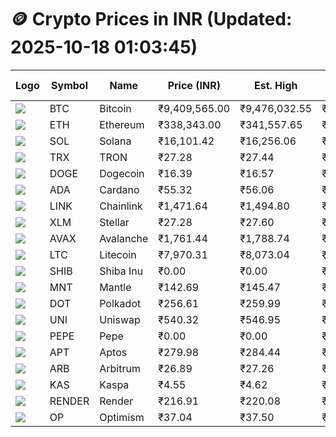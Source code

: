 # 🪙 Crypto Prices in INR (Updated: 2025-10-18 01:03:45)

| Logo | Symbol | Name       | Price (INR) | Est. High | Est. Low | Gross Profit | Fees | Net Profit | ROI % |
|------|--------|------------|-------------|-----------|----------|---------------|------|-------------|--------|
| ![](https://coin-images.coingecko.com/coins/images/1/large/bitcoin.png?1696501400) | BTC    | Bitcoin    | ₹9,409,565.00 | ₹9,476,032.55 | ₹9,343,097.45 | ₹1,422.82 | ₹200.00 | ₹1,222.82 | 1.22% |
| ![](https://coin-images.coingecko.com/coins/images/279/large/ethereum.png?1696501628) | ETH    | Ethereum   | ₹338,343.00 | ₹341,557.65 | ₹335,128.35 | ₹1,918.46 | ₹200.00 | ₹1,718.46 | 1.72% |
| ![](https://coin-images.coingecko.com/coins/images/4128/large/solana.png?1718769756) | SOL    | Solana     | ₹16,101.42 | ₹16,256.06 | ₹15,946.78 | ₹1,939.41 | ₹200.00 | ₹1,739.41 | 1.74% |
| ![](https://coin-images.coingecko.com/coins/images/1094/large/tron-logo.png?1696502193) | TRX    | TRON       | ₹27.28 | ₹27.44 | ₹27.12 | ₹1,183.65 | ₹200.00 | ₹983.65 | 0.98% |
| ![](https://coin-images.coingecko.com/coins/images/5/large/dogecoin.png?1696501409) | DOGE   | Dogecoin   | ₹16.39 | ₹16.57 | ₹16.21 | ₹2,239.57 | ₹200.00 | ₹2,039.57 | 2.04% |
| ![](https://coin-images.coingecko.com/coins/images/975/large/cardano.png?1696502090) | ADA    | Cardano    | ₹55.32 | ₹56.06 | ₹54.58 | ₹2,715.33 | ₹200.00 | ₹2,515.33 | 2.52% |
| ![](https://coin-images.coingecko.com/coins/images/877/large/Chainlink_Logo_500.png?1760023405) | LINK   | Chainlink  | ₹1,471.64 | ₹1,494.80 | ₹1,448.48 | ₹3,198.05 | ₹200.00 | ₹2,998.05 | 3.00% |
| ![](https://coin-images.coingecko.com/coins/images/100/large/fmpFRHHQ_400x400.jpg?1735231350) | XLM    | Stellar    | ₹27.28 | ₹27.60 | ₹26.96 | ₹2,381.39 | ₹200.00 | ₹2,181.39 | 2.18% |
| ![](https://coin-images.coingecko.com/coins/images/12559/large/Avalanche_Circle_RedWhite_Trans.png?1696512369) | AVAX   | Avalanche  | ₹1,761.44 | ₹1,788.74 | ₹1,734.14 | ₹3,148.71 | ₹200.00 | ₹2,948.71 | 2.95% |
| ![](https://coin-images.coingecko.com/coins/images/2/large/litecoin.png?1696501400) | LTC    | Litecoin   | ₹7,970.31 | ₹8,073.04 | ₹7,867.58 | ₹2,611.45 | ₹200.00 | ₹2,411.45 | 2.41% |
| ![](https://coin-images.coingecko.com/coins/images/11939/large/shiba.png?1696511800) | SHIB   | Shiba Inu  | ₹0.00 | ₹0.00 | ₹0.00 | ₹2,339.86 | ₹200.00 | ₹2,139.86 | 2.14% |
| ![](https://coin-images.coingecko.com/coins/images/30980/large/Mantle-Logo-mark.png?1739213200) | MNT    | Mantle     | ₹142.69 | ₹145.47 | ₹139.91 | ₹3,975.44 | ₹200.00 | ₹3,775.44 | 3.78% |
| ![](https://coin-images.coingecko.com/coins/images/12171/large/polkadot.png?1696512008) | DOT    | Polkadot   | ₹256.61 | ₹259.99 | ₹253.23 | ₹2,667.91 | ₹200.00 | ₹2,467.91 | 2.47% |
| ![](https://coin-images.coingecko.com/coins/images/12504/large/uniswap-logo.png?1720676669) | UNI    | Uniswap    | ₹540.32 | ₹546.95 | ₹533.69 | ₹2,483.45 | ₹200.00 | ₹2,283.45 | 2.28% |
| ![](https://coin-images.coingecko.com/coins/images/29850/large/pepe-token.jpeg?1696528776) | PEPE   | Pepe       | ₹0.00 | ₹0.00 | ₹0.00 | ₹2,651.16 | ₹200.00 | ₹2,451.16 | 2.45% |
| ![](https://coin-images.coingecko.com/coins/images/26455/large/aptos_round.png?1696525528) | APT    | Aptos      | ₹279.98 | ₹284.44 | ₹275.52 | ₹3,236.04 | ₹200.00 | ₹3,036.04 | 3.04% |
| ![](https://coin-images.coingecko.com/coins/images/16547/large/arb.jpg?1721358242) | ARB    | Arbitrum   | ₹26.89 | ₹27.26 | ₹26.52 | ₹2,794.17 | ₹200.00 | ₹2,594.17 | 2.59% |
| ![](https://coin-images.coingecko.com/coins/images/25751/large/kaspa-icon-exchanges.png?1696524837) | KAS    | Kaspa      | ₹4.55 | ₹4.62 | ₹4.48 | ₹3,079.67 | ₹200.00 | ₹2,879.67 | 2.88% |
| ![](https://coin-images.coingecko.com/coins/images/11636/large/rndr.png?1696511529) | RENDER | Render     | ₹216.91 | ₹220.08 | ₹213.74 | ₹2,962.90 | ₹200.00 | ₹2,762.90 | 2.76% |
| ![](https://coin-images.coingecko.com/coins/images/25244/large/Optimism.png?1696524385) | OP     | Optimism   | ₹37.04 | ₹37.50 | ₹36.58 | ₹2,517.80 | ₹200.00 | ₹2,317.80 | 2.32% |
